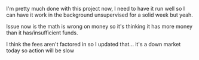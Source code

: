 I'm pretty much done with this project now, I need to have it run well so I can have it work in the background unsupervised for a solid week but yeah.

Issue now is the math is wrong on money so it's thinking it has more money than it has/insufficient funds.

I think the fees aren't factored in so I updated that... it's a down market today so action will be slow